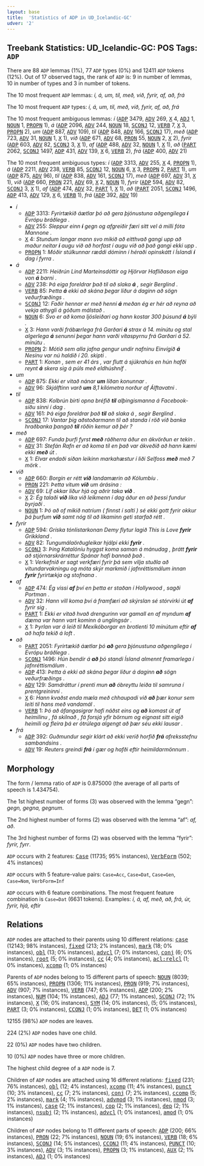 ```yaml
---
layout: base
title:  'Statistics of ADP in UD_Icelandic-GC'
udver: '2'
---
```


## Treebank Statistics: UD_Icelandic-GC: POS Tags: `ADP`

There are 88 `ADP` lemmas (1%), 77 `ADP` types (0%) and 12411 `ADP` tokens (12%).
Out of 17 observed tags, the rank of `ADP` is: 9 in number of lemmas, 10 in number of types and 3 in number of tokens.

The 10 most frequent `ADP` lemmas: <em>í, á, um, til, með, við, fyrir, af, að, frá</em>

The 10 most frequent `ADP` types:  <em>í, á, um, til, með, við, fyrir, af, að, frá</em>

The 10 most frequent ambiguous lemmas: <em>í</em> (<tt><a href="is_gc-pos-ADP.html">ADP</a></tt> 3479, <tt><a href="is_gc-pos-ADV.html">ADV</a></tt> 269, <tt><a href="is_gc-pos-X.html">X</a></tt> 4, <tt><a href="is_gc-pos-ADJ.html">ADJ</a></tt> 1, <tt><a href="is_gc-pos-NOUN.html">NOUN</a></tt> 1, <tt><a href="is_gc-pos-PROPN.html">PROPN</a></tt> 1), <em>á</em> (<tt><a href="is_gc-pos-ADP.html">ADP</a></tt> 2096, <tt><a href="is_gc-pos-ADV.html">ADV</a></tt> 244, <tt><a href="is_gc-pos-NOUN.html">NOUN</a></tt> 18, <tt><a href="is_gc-pos-SCONJ.html">SCONJ</a></tt> 12, <tt><a href="is_gc-pos-VERB.html">VERB</a></tt> 7, <tt><a href="is_gc-pos-X.html">X</a></tt> 3, <tt><a href="is_gc-pos-PROPN.html">PROPN</a></tt> 2), <em>um</em> (<tt><a href="is_gc-pos-ADP.html">ADP</a></tt> 887, <tt><a href="is_gc-pos-ADV.html">ADV</a></tt> 109), <em>til</em> (<tt><a href="is_gc-pos-ADP.html">ADP</a></tt> 848, <tt><a href="is_gc-pos-ADV.html">ADV</a></tt> 166, <tt><a href="is_gc-pos-SCONJ.html">SCONJ</a></tt> 17), <em>með</em> (<tt><a href="is_gc-pos-ADP.html">ADP</a></tt> 723, <tt><a href="is_gc-pos-ADV.html">ADV</a></tt> 31, <tt><a href="is_gc-pos-NOUN.html">NOUN</a></tt> 1, <tt><a href="is_gc-pos-X.html">X</a></tt> 1), <em>við</em> (<tt><a href="is_gc-pos-ADP.html">ADP</a></tt> 671, <tt><a href="is_gc-pos-ADV.html">ADV</a></tt> 68, <tt><a href="is_gc-pos-PRON.html">PRON</a></tt> 55, <tt><a href="is_gc-pos-NOUN.html">NOUN</a></tt> 2, <tt><a href="is_gc-pos-X.html">X</a></tt> 2), <em>fyrir</em> (<tt><a href="is_gc-pos-ADP.html">ADP</a></tt> 603, <tt><a href="is_gc-pos-ADV.html">ADV</a></tt> 82, <tt><a href="is_gc-pos-SCONJ.html">SCONJ</a></tt> 3, <tt><a href="is_gc-pos-X.html">X</a></tt> 1), <em>af</em> (<tt><a href="is_gc-pos-ADP.html">ADP</a></tt> 488, <tt><a href="is_gc-pos-ADV.html">ADV</a></tt> 32, <tt><a href="is_gc-pos-NOUN.html">NOUN</a></tt> 1, <tt><a href="is_gc-pos-X.html">X</a></tt> 1), <em>að</em> (<tt><a href="is_gc-pos-PART.html">PART</a></tt> 2062, <tt><a href="is_gc-pos-SCONJ.html">SCONJ</a></tt> 1497, <tt><a href="is_gc-pos-ADP.html">ADP</a></tt> 431, <tt><a href="is_gc-pos-ADV.html">ADV</a></tt> 139, <tt><a href="is_gc-pos-X.html">X</a></tt> 6, <tt><a href="is_gc-pos-VERB.html">VERB</a></tt> 2), <em>frá</em> (<tt><a href="is_gc-pos-ADP.html">ADP</a></tt> 400, <tt><a href="is_gc-pos-ADV.html">ADV</a></tt> 21)

The 10 most frequent ambiguous types:  <em>í</em> (<tt><a href="is_gc-pos-ADP.html">ADP</a></tt> 3313, <tt><a href="is_gc-pos-ADV.html">ADV</a></tt> 255, <tt><a href="is_gc-pos-X.html">X</a></tt> 4, <tt><a href="is_gc-pos-PROPN.html">PROPN</a></tt> 1), <em>á</em> (<tt><a href="is_gc-pos-ADP.html">ADP</a></tt> 2211, <tt><a href="is_gc-pos-ADV.html">ADV</a></tt> 238, <tt><a href="is_gc-pos-VERB.html">VERB</a></tt> 85, <tt><a href="is_gc-pos-SCONJ.html">SCONJ</a></tt> 12, <tt><a href="is_gc-pos-NOUN.html">NOUN</a></tt> 6, <tt><a href="is_gc-pos-X.html">X</a></tt> 3, <tt><a href="is_gc-pos-PROPN.html">PROPN</a></tt> 2, <tt><a href="is_gc-pos-PART.html">PART</a></tt> 1), <em>um</em> (<tt><a href="is_gc-pos-ADP.html">ADP</a></tt> 875, <tt><a href="is_gc-pos-ADV.html">ADV</a></tt> 96), <em>til</em> (<tt><a href="is_gc-pos-ADP.html">ADP</a></tt> 838, <tt><a href="is_gc-pos-ADV.html">ADV</a></tt> 161, <tt><a href="is_gc-pos-SCONJ.html">SCONJ</a></tt> 17), <em>með</em> (<tt><a href="is_gc-pos-ADP.html">ADP</a></tt> 697, <tt><a href="is_gc-pos-ADV.html">ADV</a></tt> 31, <tt><a href="is_gc-pos-X.html">X</a></tt> 1), <em>við</em> (<tt><a href="is_gc-pos-ADP.html">ADP</a></tt> 660, <tt><a href="is_gc-pos-PRON.html">PRON</a></tt> 221, <tt><a href="is_gc-pos-ADV.html">ADV</a></tt> 69, <tt><a href="is_gc-pos-X.html">X</a></tt> 2, <tt><a href="is_gc-pos-NOUN.html">NOUN</a></tt> 1), <em>fyrir</em> (<tt><a href="is_gc-pos-ADP.html">ADP</a></tt> 594, <tt><a href="is_gc-pos-ADV.html">ADV</a></tt> 82, <tt><a href="is_gc-pos-SCONJ.html">SCONJ</a></tt> 3, <tt><a href="is_gc-pos-X.html">X</a></tt> 1), <em>af</em> (<tt><a href="is_gc-pos-ADP.html">ADP</a></tt> 474, <tt><a href="is_gc-pos-ADV.html">ADV</a></tt> 32, <tt><a href="is_gc-pos-PART.html">PART</a></tt> 1, <tt><a href="is_gc-pos-X.html">X</a></tt> 1), <em>að</em> (<tt><a href="is_gc-pos-PART.html">PART</a></tt> 2051, <tt><a href="is_gc-pos-SCONJ.html">SCONJ</a></tt> 1496, <tt><a href="is_gc-pos-ADP.html">ADP</a></tt> 413, <tt><a href="is_gc-pos-ADV.html">ADV</a></tt> 129, <tt><a href="is_gc-pos-X.html">X</a></tt> 6, <tt><a href="is_gc-pos-VERB.html">VERB</a></tt> 1), <em>frá</em> (<tt><a href="is_gc-pos-ADP.html">ADP</a></tt> 392, <tt><a href="is_gc-pos-ADV.html">ADV</a></tt> 19)


* <em>í</em>
  * <tt><a href="is_gc-pos-ADP.html">ADP</a></tt> 3313: <em>Fyrirtækið áætlar þó að gera þjónustuna aðgengilega <b>í</b> Evrópu bráðlega .</em>
  * <tt><a href="is_gc-pos-ADV.html">ADV</a></tt> 255: <em>Sleppur einn <b>í</b> gegn og afgreiðir færi sitt vel á milli fóta Mannone .</em>
  * <tt><a href="is_gc-pos-X.html">X</a></tt> 4: <em>Stundum langar mann svo mikið að eitthvað gangi upp að maður neitar <b>í</b> augu við að horfast í augu við að það gangi ekki upp .</em>
  * <tt><a href="is_gc-pos-PROPN.html">PROPN</a></tt> 1: <em>Móðir stúlkunnar ræddi dóminn í héraði opinskátt í Íslandi <b>í</b> dag í fyrra .</em>
* <em>á</em>
  * <tt><a href="is_gc-pos-ADP.html">ADP</a></tt> 2211: <em>Heiðrún Lind Marteinsdóttir og Hjörvar Hafliðason eiga von <b>á</b> barni .</em>
  * <tt><a href="is_gc-pos-ADV.html">ADV</a></tt> 238: <em>Þá eiga foreldrar það til að slaka <b>á</b> , segir Berglind .</em>
  * <tt><a href="is_gc-pos-VERB.html">VERB</a></tt> 85: <em>Þetta <b>á</b> ekki að skána þegar líður á daginn að sögn veðurfræðings .</em>
  * <tt><a href="is_gc-pos-SCONJ.html">SCONJ</a></tt> 12: <em>Faðir hennar er með henni <b>á</b> meðan ég er hér að reyna að vekja athygli á góðum málstað .</em>
  * <tt><a href="is_gc-pos-NOUN.html">NOUN</a></tt> 6: <em>Svo er að koma ljósleiðari og hann kostar 300 þúsund <b>á</b> býli .</em>
  * <tt><a href="is_gc-pos-X.html">X</a></tt> 3: <em>Hann varði frábærlega frá Garðari <b>á</b> strax á 14. mínútu og stal algerlega <b>á</b> senunni þegar hann varði vítaspyrnu frá Garðari á 52. mínútu .</em>
  * <tt><a href="is_gc-pos-PROPN.html">PROPN</a></tt> 2: <em>Mótið sem alla jafna gengur undir nafninu Einvígið <b>á</b> Nesinu var nú haldið í 20. skipti .</em>
  * <tt><a href="is_gc-pos-PART.html">PART</a></tt> 1: <em>Konan , sem er 41 árs , var flutt á sjúkrahús en hún hafði reynt <b>á</b> skera sig á púls með eldhúshníf .</em>
* <em>um</em>
  * <tt><a href="is_gc-pos-ADP.html">ADP</a></tt> 875: <em>Ekki er vitað nánar <b>um</b> líðan konunnar .</em>
  * <tt><a href="is_gc-pos-ADV.html">ADV</a></tt> 96: <em>Skjálftinn varð <b>um</b> 8,1 kílómetra norður af Álftavatni .</em>
* <em>til</em>
  * <tt><a href="is_gc-pos-ADP.html">ADP</a></tt> 838: <em>Kolbrún birti opna bréfið <b>til</b> alþingismanna á Facebook-síðu sinni í dag .</em>
  * <tt><a href="is_gc-pos-ADV.html">ADV</a></tt> 161: <em>Þá eiga foreldrar það <b>til</b> að slaka á , segir Berglind .</em>
  * <tt><a href="is_gc-pos-SCONJ.html">SCONJ</a></tt> 17: <em>Vantar þig aðstoðarmann til að standa í röð við banka hraðbanka þangað <b>til</b> röðin kemur að þér ?</em>
* <em>með</em>
  * <tt><a href="is_gc-pos-ADP.html">ADP</a></tt> 697: <em>Funda þurfi fyrst <b>með</b> ráðherra áður en ákvörðun er tekin .</em>
  * <tt><a href="is_gc-pos-ADV.html">ADV</a></tt> 31: <em>Stefán Rafn er að koma til en það var ákveðið að hann kæmi ekki <b>með</b> út .</em>
  * <tt><a href="is_gc-pos-X.html">X</a></tt> 1: <em>Elvar endaði síðan leikinn markahæstur í liði Selfoss <b>með</b> með 7 mörk .</em>
* <em>við</em>
  * <tt><a href="is_gc-pos-ADP.html">ADP</a></tt> 660: <em>Borgin er rétt <b>við</b> landamærin að Kólumbíu .</em>
  * <tt><a href="is_gc-pos-PRON.html">PRON</a></tt> 221: <em>Þetta vitum <b>við</b> um árásina :</em>
  * <tt><a href="is_gc-pos-ADV.html">ADV</a></tt> 69: <em>Líf okkar líður hjá og aðrir taka <b>við</b> .</em>
  * <tt><a href="is_gc-pos-X.html">X</a></tt> 2: <em>Ég talaði <b>við</b> líka við leikmenn í dag áður en að þessi fundur byrjaði .</em>
  * <tt><a href="is_gc-pos-NOUN.html">NOUN</a></tt> 1: <em>Þó að of mikið natríum &#40; finnst í salti &#41; sé ekki gott fyrir okkur þá þurfum <b>við</b> samt nóg til að líkaminn geti starfað rétt .</em>
* <em>fyrir</em>
  * <tt><a href="is_gc-pos-ADP.html">ADP</a></tt> 594: <em>Gríska tónlistarkonan Demy flytur lagið This is Love <b>fyrir</b> Grikkland .</em>
  * <tt><a href="is_gc-pos-ADV.html">ADV</a></tt> 82: <em>Tungumálaörðugleikar hjálpi ekki <b>fyrir</b> .</em>
  * <tt><a href="is_gc-pos-SCONJ.html">SCONJ</a></tt> 3: <em>Þing Katalóníu hyggst koma saman á mánudag , þrátt <b>fyrir</b> að stjórnarskrárréttur Spánar hafi bannað það .</em>
  * <tt><a href="is_gc-pos-X.html">X</a></tt> 1: <em>Verkefnið er sagt verkfæri fyrir þá sem vilja stuðla að vitundarvakningu og móta skýr markmið í jafnréttismálum innan <b>fyrir</b> fyrirtækja og stofnana .</em>
* <em>af</em>
  * <tt><a href="is_gc-pos-ADP.html">ADP</a></tt> 474: <em>Ég vissi <b>af</b> því en þetta er staðan í Hollywood , sagði Portman .</em>
  * <tt><a href="is_gc-pos-ADV.html">ADV</a></tt> 32: <em>Hann vill koma því á framfæri að skýrslan sé stórvirki út <b>af</b> fyrir sig .</em>
  * <tt><a href="is_gc-pos-PART.html">PART</a></tt> 1: <em>Ekki er vitað hvað drengurinn var gamall en af myndum <b>af</b> dæma var hann vart kominn á unglingsár .</em>
  * <tt><a href="is_gc-pos-X.html">X</a></tt> 1: <em>Þyrlan var á leið til Mexíkóborgar en brotlenti 10 mínútum eftir <b>af</b> að hafa tekið á loft .</em>
* <em>að</em>
  * <tt><a href="is_gc-pos-PART.html">PART</a></tt> 2051: <em>Fyrirtækið áætlar þó <b>að</b> gera þjónustuna aðgengilega í Evrópu bráðlega .</em>
  * <tt><a href="is_gc-pos-SCONJ.html">SCONJ</a></tt> 1496: <em>Hún bendir á <b>að</b> þó standi Ísland almennt framarlega í jafnréttismálum .</em>
  * <tt><a href="is_gc-pos-ADP.html">ADP</a></tt> 413: <em>Þetta á ekki að skána þegar líður á daginn <b>að</b> sögn veðurfræðings .</em>
  * <tt><a href="is_gc-pos-ADV.html">ADV</a></tt> 129: <em>Samdráttur í prenti mun <b>að</b> óbreyttu leiða til samruna í prentgreininni .</em>
  * <tt><a href="is_gc-pos-X.html">X</a></tt> 6: <em>Hann kvaðst enda mæla með chhaupadi við <b>að</b> þær konur sem leiti til hans með vandamál .</em>
  * <tt><a href="is_gc-pos-VERB.html">VERB</a></tt> 1: <em>Þó að áfangasigrar hafi náðst eins og <b>að</b> komast út af heimilinu , fá skilnað , fá forsjá yfir börnum og eignast sitt eigið heimili og fleira þá er ótrúlega algengt að þær séu ekki lausar .</em>
* <em>frá</em>
  * <tt><a href="is_gc-pos-ADP.html">ADP</a></tt> 392: <em>Guðmundur segir klárt að ekki verið horfið <b>frá</b> afreksstefnu sambandsins .</em>
  * <tt><a href="is_gc-pos-ADV.html">ADV</a></tt> 19: <em>Reuters greindi <b>frá</b> í gær og hafði eftir heimildarmönnum .</em>

## Morphology

The form / lemma ratio of `ADP` is 0.875000 (the average of all parts of speech is 1.434754).

The 1st highest number of forms (3) was observed with the lemma “gegn”: <em>gegn, gegna, gegnum</em>.

The 2nd highest number of forms (2) was observed with the lemma “af”: <em>af, að</em>.

The 3rd highest number of forms (2) was observed with the lemma “fyrir”: <em>fyrir, fyrr</em>.

`ADP` occurs with 2 features: <tt><a href="is_gc-feat-Case.html">Case</a></tt> (11735; 95% instances), <tt><a href="is_gc-feat-VerbForm.html">VerbForm</a></tt> (502; 4% instances)

`ADP` occurs with 5 feature-value pairs: `Case=Acc`, `Case=Dat`, `Case=Gen`, `Case=Nom`, `VerbForm=Inf`

`ADP` occurs with 6 feature combinations.
The most frequent feature combination is `Case=Dat` (6631 tokens).
Examples: <em>í, á, af, með, að, frá, úr, fyrir, hjá, eftir</em>


## Relations

`ADP` nodes are attached to their parents using 10 different relations: <tt><a href="is_gc-dep-case.html">case</a></tt> (12143; 98% instances), <tt><a href="is_gc-dep-fixed.html">fixed</a></tt> (213; 2% instances), <tt><a href="is_gc-dep-mark.html">mark</a></tt> (18; 0% instances), <tt><a href="is_gc-dep-obl.html">obl</a></tt> (13; 0% instances), <tt><a href="is_gc-dep-advcl.html">advcl</a></tt> (7; 0% instances), <tt><a href="is_gc-dep-conj.html">conj</a></tt> (6; 0% instances), <tt><a href="is_gc-dep-root.html">root</a></tt> (5; 0% instances), <tt><a href="is_gc-dep-cc.html">cc</a></tt> (4; 0% instances), <tt><a href="is_gc-dep-acl-relcl.html">acl:relcl</a></tt> (1; 0% instances), <tt><a href="is_gc-dep-xcomp.html">xcomp</a></tt> (1; 0% instances)

Parents of `ADP` nodes belong to 15 different parts of speech: <tt><a href="is_gc-pos-NOUN.html">NOUN</a></tt> (8039; 65% instances), <tt><a href="is_gc-pos-PROPN.html">PROPN</a></tt> (1306; 11% instances), <tt><a href="is_gc-pos-PRON.html">PRON</a></tt> (919; 7% instances), <tt><a href="is_gc-pos-ADV.html">ADV</a></tt> (907; 7% instances), <tt><a href="is_gc-pos-VERB.html">VERB</a></tt> (747; 6% instances), <tt><a href="is_gc-pos-ADP.html">ADP</a></tt> (200; 2% instances), <tt><a href="is_gc-pos-NUM.html">NUM</a></tt> (104; 1% instances), <tt><a href="is_gc-pos-ADJ.html">ADJ</a></tt> (77; 1% instances), <tt><a href="is_gc-pos-SCONJ.html">SCONJ</a></tt> (72; 1% instances), <tt><a href="is_gc-pos-X.html">X</a></tt> (16; 0% instances), <tt><a href="is_gc-pos-SYM.html">SYM</a></tt> (14; 0% instances),  (5; 0% instances), <tt><a href="is_gc-pos-PART.html">PART</a></tt> (3; 0% instances), <tt><a href="is_gc-pos-CCONJ.html">CCONJ</a></tt> (1; 0% instances), <tt><a href="is_gc-pos-DET.html">DET</a></tt> (1; 0% instances)

12155 (98%) `ADP` nodes are leaves.

224 (2%) `ADP` nodes have one child.

22 (0%) `ADP` nodes have two children.

10 (0%) `ADP` nodes have three or more children.

The highest child degree of a `ADP` node is 7.

Children of `ADP` nodes are attached using 16 different relations: <tt><a href="is_gc-dep-fixed.html">fixed</a></tt> (231; 76% instances), <tt><a href="is_gc-dep-obl.html">obl</a></tt> (12; 4% instances), <tt><a href="is_gc-dep-xcomp.html">xcomp</a></tt> (11; 4% instances), <tt><a href="is_gc-dep-punct.html">punct</a></tt> (10; 3% instances), <tt><a href="is_gc-dep-cc.html">cc</a></tt> (7; 2% instances), <tt><a href="is_gc-dep-conj.html">conj</a></tt> (7; 2% instances), <tt><a href="is_gc-dep-ccomp.html">ccomp</a></tt> (5; 2% instances), <tt><a href="is_gc-dep-mark.html">mark</a></tt> (4; 1% instances), <tt><a href="is_gc-dep-advmod.html">advmod</a></tt> (3; 1% instances), <tt><a href="is_gc-dep-nmod.html">nmod</a></tt> (3; 1% instances), <tt><a href="is_gc-dep-case.html">case</a></tt> (2; 1% instances), <tt><a href="is_gc-dep-cop.html">cop</a></tt> (2; 1% instances), <tt><a href="is_gc-dep-dep.html">dep</a></tt> (2; 1% instances), <tt><a href="is_gc-dep-nsubj.html">nsubj</a></tt> (2; 1% instances), <tt><a href="is_gc-dep-advcl.html">advcl</a></tt> (1; 0% instances), <tt><a href="is_gc-dep-amod.html">amod</a></tt> (1; 0% instances)

Children of `ADP` nodes belong to 11 different parts of speech: <tt><a href="is_gc-pos-ADP.html">ADP</a></tt> (200; 66% instances), <tt><a href="is_gc-pos-PRON.html">PRON</a></tt> (22; 7% instances), <tt><a href="is_gc-pos-NOUN.html">NOUN</a></tt> (19; 6% instances), <tt><a href="is_gc-pos-VERB.html">VERB</a></tt> (18; 6% instances), <tt><a href="is_gc-pos-SCONJ.html">SCONJ</a></tt> (14; 5% instances), <tt><a href="is_gc-pos-CCONJ.html">CCONJ</a></tt> (11; 4% instances), <tt><a href="is_gc-pos-PUNCT.html">PUNCT</a></tt> (10; 3% instances), <tt><a href="is_gc-pos-ADV.html">ADV</a></tt> (3; 1% instances), <tt><a href="is_gc-pos-PROPN.html">PROPN</a></tt> (3; 1% instances), <tt><a href="is_gc-pos-AUX.html">AUX</a></tt> (2; 1% instances), <tt><a href="is_gc-pos-ADJ.html">ADJ</a></tt> (1; 0% instances)

